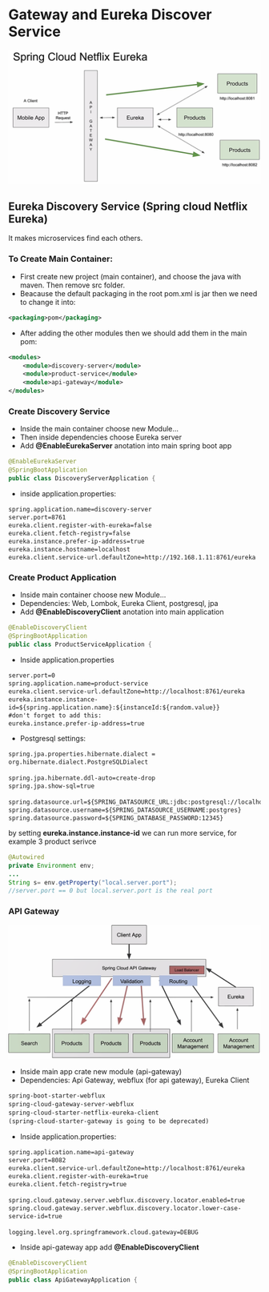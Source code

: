 # Gateway and Eureka Discover Service

![Api Gateway and load balancing with Eureka discovery service](eureka-discovery-server.png)

## Eureka Discovery Service (Spring cloud Netflix Eureka)

It makes microservices find each others.

### To Create Main Container:

- First create new project (main container), and choose the java with maven.
  Then remove src folder.
- Beacause the default packaging in the root pom.xml is jar then we need to change it into:

```xml
<packaging>pom</packaging>
```

- After adding the other modules then we should add them in the main pom:

```xml
<modules>
    <module>discovery-server</module>
    <module>product-service</module>
    <module>api-gateway</module>
</modules>
```

### Create Discovery Service

- Inside the main container choose new Module...
- Then inside dependencies choose Eureka server
- Add **@EnableEurekaServer** anotation into main spring boot app

```java
@EnableEurekaServer
@SpringBootApplication
public class DiscoveryServerApplication {
```

- inside application.properties:

```
spring.application.name=discovery-server
server.port=8761
eureka.client.register-with-eureka=false
eureka.client.fetch-registry=false
eureka.instance.prefer-ip-address=true
eureka.instance.hostname=localhost
eureka.client.service-url.defaultZone=http://192.168.1.11:8761/eureka
```

### Create Product Application

- Inside main container choose new Module...
- Dependencies: Web, Lombok, Eureka Client, postgresql, jpa
- Add **@EnableDiscoveryClient** anotation into main application

```java
@EnableDiscoveryClient
@SpringBootApplication
public class ProductServiceApplication {
```

- Inside application.properties

```
server.port=0
spring.application.name=product-service
eureka.client.service-url.defaultZone=http://localhost:8761/eureka
eureka.instance.instance-id=${spring.application.name}:${instanceId:${random.value}}
#don't forget to add this:
eureka.instance.prefer-ip-address=true
```

- Postgresql settings:

```
spring.jpa.properties.hibernate.dialect = org.hibernate.dialect.PostgreSQLDialect

spring.jpa.hibernate.ddl-auto=create-drop
spring.jpa.show-sql=true

spring.datasource.url=${SPRING_DATASOURCE_URL:jdbc:postgresql://localhost:5432/axonservice1}
spring.datasource.username=${SPRING_DATASOURCE_USERNAME:postgres}
spring.datasource.password=${SPRING_DATABASE_PASSWORD:12345}
```

by setting **eureka.instance.instance-id** we can run more service, for example 3 product serivce

```java
@Autowired
private Environment env;
...
String s= env.getProperty("local.server.port");
//server.port == 0 but local.server.port is the real port
```

### API Gateway

![API Gatewey](api-gatewayp-filter-routing-loadbalancing.png)

- Inside main app crate new module (api-gateway)
- Dependencies: Api Gateway, webflux (for api gateway), Eureka Client

```xml
spring-boot-starter-webflux
spring-cloud-gateway-server-webflux
spring-cloud-starter-netflix-eureka-client
(spring-cloud-starter-gateway is going to be deprecated)
```

- Inside application.properties:

```
spring.application.name=api-gateway
server.port=8082
eureka.client.service-url.defaultZone=http://localhost:8761/eureka
eureka.client.register-with-eureka=true
eureka.client.fetch-registry=true

spring.cloud.gateway.server.webflux.discovery.locator.enabled=true
spring.cloud.gateway.server.webflux.discovery.locator.lower-case-service-id=true

logging.level.org.springframework.cloud.gateway=DEBUG
```

- Inside api-gateway app add **@EnableDiscoveryClient**

```java
@EnableDiscoveryClient
@SpringBootApplication
public class ApiGatewayApplication {
```
